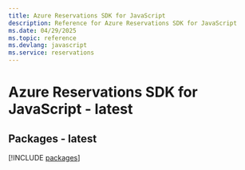 ```yaml
---
title: Azure Reservations SDK for JavaScript
description: Reference for Azure Reservations SDK for JavaScript
ms.date: 04/29/2025
ms.topic: reference
ms.devlang: javascript
ms.service: reservations
---
```

# Azure Reservations SDK for JavaScript - latest
## Packages - latest
[!INCLUDE [packages](reservations-index.md)]